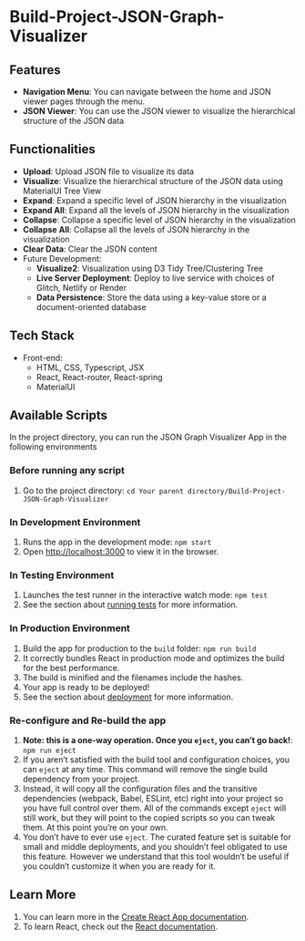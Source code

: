 # Build-Project-JSON-Graph-Visualizer

## Features
- **Navigation Menu**: You can navigate between the home and JSON viewer pages through the menu.
- **JSON Viewer**: You can use the JSON viewer to visualize the hierarchical structure of the JSON data

## Functionalities
- **Upload**: Upload JSON file to visualize its data
- **Visualize**: Visualize the hierarchical structure of the JSON data using MaterialUI Tree View
- **Expand**: Expand a specific level of JSON hierarchy in the visualization
- **Expand All**: Expand all the levels of JSON hierarchy in the visualization
- **Collapse**: Collapse a specific level of JSON hierarchy in the visualization
- **Collapse All**: Collapse all the levels of JSON hierarchy in the visualization
- **Clear Data**: Clear the JSON content
- Future Development:
  - **Visualize2**: Visualization using D3 Tidy Tree/Clustering Tree
  - **Live Server Deployment**: Deploy to live service with choices of Glitch, Netlify or Render
  - **Data Persistence**: Store the data using a key-value store or a document-oriented database

## Tech Stack
- Front-end:
  - HTML, CSS, Typescript, JSX
  - React, React-router, React-spring
  - MaterialUI

## Available Scripts

In the project directory, you can run the JSON Graph Visualizer App in the following environments

### Before running any script
1.  Go to the project directory: `cd Your parent directory/Build-Project-JSON-Graph-Visualizer`

### In Development Environment
1. Runs the app in the development mode: `npm start`
2. Open [http://localhost:3000](http://localhost:3000) to view it in the browser.

### In Testing Environment
1. Launches the test runner in the interactive watch mode: `npm test`
2. See the section about [running tests](https://facebook.github.io/create-react-app/docs/running-tests) for more information.

### In Production Environment
1. Build the app for production to the `build` folder: `npm run build`
2. It correctly bundles React in production mode and optimizes the build for the best performance.
3. The build is minified and the filenames include the hashes.
4. Your app is ready to be deployed!
5. See the section about [deployment](https://facebook.github.io/create-react-app/docs/deployment) for more information.

### Re-configure and Re-build the app
1. **Note: this is a one-way operation. Once you `eject`, you can’t go back!**: `npm run eject`
2. If you aren’t satisfied with the build tool and configuration choices, you can `eject` at any time. This command will remove the single build dependency from your project.
3. Instead, it will copy all the configuration files and the transitive dependencies (webpack, Babel, ESLint, etc) right into your project so you have full control over them. All of the commands except `eject` will still work, but they will point to the copied scripts so you can tweak them. At this point you’re on your own.
4. You don’t have to ever use `eject`. The curated feature set is suitable for small and middle deployments, and you shouldn’t feel obligated to use this feature. However we understand that this tool wouldn’t be useful if you couldn’t customize it when you are ready for it.

## Learn More
1. You can learn more in the [Create React App documentation](https://facebook.github.io/create-react-app/docs/getting-started).
2. To learn React, check out the [React documentation](https://reactjs.org/).
